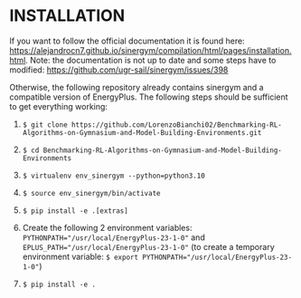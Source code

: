 # INSTALLATION

If you want to follow the official documentation it is found here: https://alejandrocn7.github.io/sinergym/compilation/html/pages/installation.html.
Note: the documentation is not up to date and some steps have to modified: https://github.com/ugr-sail/sinergym/issues/398

Otherwise, the following repository already contains sinergym and a compatible version of EnergyPlus.
The following steps should be sufficient to get everything working:

1. ``$ git clone https://github.com/LorenzoBianchi02/Benchmarking-RL-Algorithms-on-Gymnasium-and-Model-Building-Environments.git``

2. ``$ cd Benchmarking-RL-Algorithms-on-Gymnasium-and-Model-Building-Environments``

3. ``$ virtualenv env_sinergym --python=python3.10``

4. ``$ source env_sinergym/bin/activate``

5. ``$ pip install -e .[extras]``

6. Create the following 2 environment variables:
``PYTHONPATH="/usr/local/EnergyPlus-23-1-0"`` and ``EPLUS_PATH="/usr/local/EnergyPlus-23-1-0"``
(to create a temporary  environment variable: ``$ export PYTHONPATH="/usr/local/EnergyPlus-23-1-0"``)

8. ``$ pip install -e .``
